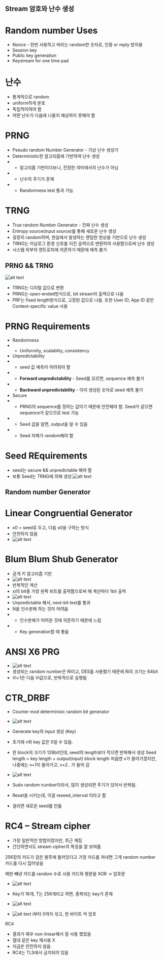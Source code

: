 ## Stream 암호와 난수 생성

# Random number Uses
- Nonce - 한번 사용하고 버리는 random한 숫자로, 인증 or reply 방지용
- Session key
- Public key generation
- Keystream for one time pad

# 난수
- 통계적으로 random
- uniform하게 분포
- 독립적이여야 함
- 어떤 난수가 다음에 나올지 예상하지 못해야 함

# PRNG
- Pseudo random Number Generator - 가상 난수 생성기
- Deterministic한 알고리즘에 기반하여 난수 생성
- - 알고리즘 기반이다보니, 진정한 의미에서의 난수가 아님
- - 난수의 주기가 존재
- - Randomness test 통과 가능 

# TRNG
- True random Number Generator - 진짜 난수 생성
- Entropy source(input source)를 통해 새로운 난수 생성
- 굉장히 random하며, 현실에서 발생하는 랜덤한 현상을 기반으로 난수 생성
- TRNG는 아날로그 환경 신호를 이진 출력으로 변환하여 사용함으로써 난수 생성
- 시스템 외부의 엔트로피에 의존하기 때문에 예측 불가

## PRNG && TRNG
![alt text](image.png)
- TRNG는 디지털 값으로 변환
- PRNG는 open-ended방식으로, bit stream이 출력으로 나옴
- PRF는 fixed length방식으로, 고정된 값으로 나옴. 또한 User ID, App ID 같은 Context-specific value 사용

# PRNG Requirements
- Randomness
- - Uniformity, scalablity, consistency
- Unpredictability
- - seed 값 예측이 어려워야 함
- - **Forward unpredictability** - Seed를 모르면, sequence 예측 불가
- - **Backward unpredictability** - 이미 생성된 숫자로 seed 예측 불가
- Secure
- - PRNG의 sequence를 정하는 값이기 때문에 안전해야 함. Seed가 같으면 sequence가 같으므로 test 가능
- - Seed 값을 알면, output을 알 수 있음
- - Seed 자체가 random해야 함

# Seed REquirements
- seed는 secure && unpredictable 해야 함
- 보통 Seed는 TRNG에 의해 생성 
![alt text](image-1.png)

## Random number Generator
# Linear Congruential Generator
- x0 = seed로 두고, 다음 x0을 구하는 방식
- 안전하지 않음
- ![alt text](image-2.png)

# Blum Blum Shub Generator
- 공개 키 알고리즘 기반
- ![alt text](image-3.png)
- 반복적인 계산
- xi의 bit중 가장 왼쪽 비트를 출력함으로써 매 계산마다 1bit 출력
- ![alt text](image-4.png)
- Unpredictable 해서, next-bit test를 통과
- N을 인수분해 하는 것이 어려움
- - 인수분해가 어려운 것에 의존하기 때문에 느림
- - Key generation할 때 좋음

# ANSI X6 PRG
- ![alt text](image-5.png)
- 생성되는 random number은 Ri이고, DES를 사용했기 때문에 Ri의 크기는 64bit
- Vi+1은 다음 Vi값으로, 반복적으로 실행됨

# CTR_DRBF
- Counter mod determinisic random bit generator
- ![alt text](image-6.png)
- Generate key의 input 생성 (Key)
- 초기에 v와 key 값은 0일 수 있음.
- 한 block의 크기가 128bit인데, seed의 length보다 작으면 반복해서 생성
Seed length = key length + output(input) block length
처음엔 v가 들어가겠지만, 나중에는 v+1이 들어가고, v+2.. 가 들어 감

- ![alt text](image-7.png)
- Sudo random number이라서, 많이 생성되면 주기가 있어서 반복됨.
- Reset을 시키는데, 이걸 reseed_interval 이라고 함
- 걸리면 새로운 seed를 만듦

# RC4 – Stream cipher
-	가장 일반적인 방법이였지만, 최근 깨짐
-	간단하면서도 stream cipher의 특징을 잘 보여줌

256장의 카드가 검은 봉투에 들어있다고 가정
카드를 꺼내면 그게 random number 
카드를 다시 집어넣음

매번 빼낸 카드를 random 수로 사용
카드와 평문을 XOR -> 암호문
- ![alt text](image-8.png)
- Key가 16개, T는 256개라고 하면, 중복되는 key가 존재

- ![alt text](image-9.png)
- ![alt text](image-10.png)
i부터 0까지 섞고, 한 바이트 씩 암호

RC4
-	결과가 매우 non-linear해서 잘 사용 했었음
-	절대 같은 key 재사용 X
-	지금은 안전하지 않음
-	RC4는 TLS에서 금지되어 있음
